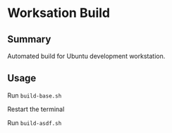 # Worksation Build

## Summary
Automated build for Ubuntu development workstation.

## Usage
Run `build-base.sh`

Restart the terminal

Run `build-asdf.sh`
